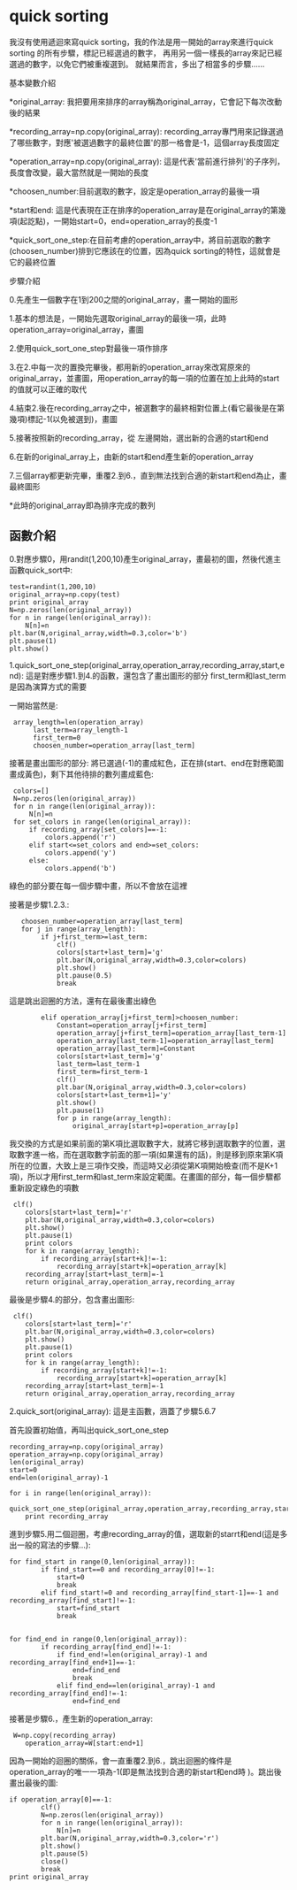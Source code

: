 quick sorting
============
我沒有使用遞迴來寫quick sorting，我的作法是用一開始的array來進行quick sorting 的所有步驟，標記已經選過的數字，
再用另一個一樣長的array來記已經選過的數字，以免它們被重複選到。
就結果而言，多出了相當多的步驟......
 
基本變數介紹

 *original_array:
  我把要用來排序的array稱為original_array，它會記下每次改動後的結果

 *recording_array=np.copy(original_array):
 recording_array專門用來記錄選過了哪些數字，對應'被選過數字的最終位置'的那一格會是-1，這個array長度固定

 *operation_array=np.copy(original_array):
  這是代表'當前進行排列'的子序列，長度會改變，最大當然就是一開始的長度
  
 *choosen_number:目前選取的數字，設定是operation_array的最後一項

 *start和end:
  這是代表現在正在排序的operation_array是在original_array的第幾項(起訖點)，一開始start=0，end=operation_array的長度-1

 *quick_sort_one_step:在目前考慮的operation_array中，將目前選取的數字(choosen_number)排到它應該在的位置，因為quick  sorting的特性，這就會是它的最終位置
 
步驟介紹

 0.先產生一個數字在1到200之間的original_array，畫一開始的圖形

 1.基本的想法是，一開始先選取original_array的最後一項，此時operation_array=original_array，畫圖

 2.使用quick_sort_one_step對最後一項作排序

 3.在2.中每一次的置換完畢後，都用新的operation_array來改寫原來的original_array，並畫圖，用operation_array的每一項的位置在加上此時的start  的值就可以正確的取代

 4.結束2.後在recording_array之中，被選數字的最終相對位置上(看它最後是在第幾項)標記-1(以免被選到)，畫圖
 
 5.接著按照新的recording_array，從 左邊開始，選出新的合適的start和end

 6.在新的original_array上，由新的start和end產生新的operation_array

 7.三個array都更新完畢，重覆2.到6.，直到無法找到合適的新start和end為止，畫最終圖形

 *此時的original_array即為排序完成的數列


函數介紹
------------
 0.對應步驟0，用randit(1,200,10)產生original_array，畫最初的圖，然後代進主函數quick_sort中:
   
    test=randint(1,200,10)
    original_array=np.copy(test)
    print original_array
    N=np.zeros(len(original_array))
    for n in range(len(original_array)):
        N[n]=n    
    plt.bar(N,original_array,width=0.3,color='b')
    plt.pause(1)
    plt.show()
 
 1.quick_sort_one_step(original_array,operation_array,recording_array,start,end):
   這是對應步驟1.到4.的函數，還包含了畫出圖形的部分
   first_term和last_term是因為演算方式的需要
   
   一開始當然是:
   
     array_length=len(operation_array)
          last_term=array_length-1
          first_term=0
          choosen_number=operation_array[last_term]
 
   接著是畫出圖形的部分:
   將已選過(-1)的畫成紅色，正在排(start、end在對應範圍畫成黃色)，剩下其他待排的數列畫成藍色:
   
     colors=[]
     N=np.zeros(len(original_array))
     for n in range(len(original_array)):
         N[n]=n
     for set_colors in range(len(original_array)):
         if recording_array[set_colors]==-1:
             colors.append('r')   
         elif start<=set_colors and end>=set_colors:
             colors.append('y')
         else:
             colors.append('b')
   綠色的部分要在每一個步驟中畫，所以不會放在這裡
   
   接著是步驟1.2.3.:
       
       choosen_number=operation_array[last_term]
       for j in range(array_length):       
            if j+first_term>=last_term:
                clf()
                colors[start+last_term]='g'
                plt.bar(N,original_array,width=0.3,color=colors)
                plt.show()
                plt.pause(0.5)
                break
                
   這是跳出迴圈的方法，還有在最後畫出綠色
                
            elif operation_array[j+first_term]>choosen_number:
                Constant=operation_array[j+first_term]
                operation_array[j+first_term]=operation_array[last_term-1]
                operation_array[last_term-1]=operation_array[last_term]
                operation_array[last_term]=Constant
                colors[start+last_term]='g'
                last_term=last_term-1
                first_term=first_term-1
                clf()   
                plt.bar(N,original_array,width=0.3,color=colors)
                colors[start+last_term+1]='y'
                plt.show()
                plt.pause(1)
                for p in range(array_length):
                    original_array[start+p]=operation_array[p]
  
  我交換的方式是如果前面的第K項比選取數字大，就將它移到選取數字的位置，選取數字進一格，而在選取數字前面的那一項(如果還有的話)，則是移到原來第K項所在的位置，大致上是三項作交換，而這時又必須從第K項開始檢查(而不是K+1項)，所以才用first_term和last_term來設定範圍。在畫圖的部分，每一個步驟都重新設定綠色的項數
     
     clf()
        colors[start+last_term]='r'
        plt.bar(N,original_array,width=0.3,color=colors)
        plt.show()
        plt.pause(1)
        print colors              
        for k in range(array_length):
            if recording_array[start+k]!=-1:                
                recording_array[start+k]=operation_array[k]
        recording_array[start+last_term]=-1
        return original_array,operation_array,recording_array
    
   最後是步驟4.的部分，包含畫出圖形:
     
     clf()
        colors[start+last_term]='r'
        plt.bar(N,original_array,width=0.3,color=colors)
        plt.show()
        plt.pause(1)
        print colors              
        for k in range(array_length):
            if recording_array[start+k]!=-1:                
                recording_array[start+k]=operation_array[k]
        recording_array[start+last_term]=-1
        return original_array,operation_array,recording_array
    
 2.quick_sort(original_array):
   這是主函數，涵蓋了步驟5.6.7
   
   首先設置初始值，再叫出quick_sort_one_step
     
    recording_array=np.copy(original_array)
    operation_array=np.copy(original_array)
    len(original_array)
    start=0
    end=len(original_array)-1
    
    for i in range(len(original_array)):
        quick_sort_one_step(original_array,operation_array,recording_array,start,end)
        print recording_array
    
  進到步驟5.用二個迴圈，考慮recording_array的值，選取新的starrt和end(這是多出一般的寫法的步驟...):
  
    for find_start in range(0,len(original_array)):            
            if find_start==0 and recording_array[0]!=-1:
                start=0
                break
            elif find_start!=0 and recording_array[find_start-1]==-1 and recording_array[find_start]!=-1:
                start=find_start
                break
    
    
    for find_end in range(0,len(original_array)):
            if recording_array[find_end]!=-1:  
                if find_end!=len(original_array)-1 and recording_array[find_end+1]==-1:
                    end=find_end
                    break
                elif find_end==len(original_array)-1 and recording_array[find_end]!=-1:
                    end=find_end
                 
  接著是步驟6.，產生新的operation_array:

     W=np.copy(recording_array)
        operation_array=W[start:end+1]

  因為一開始的迴圈的關係，會一直重覆2.到6.，跳出迴圈的條件是operation_array的唯一一項為-1(即是無法找到合適的新start和end時 )。跳出後畫出最後的圖:
  
    if operation_array[0]==-1:                
            clf()
            N=np.zeros(len(original_array))
            for n in range(len(original_array)):
                N[n]=n
            plt.bar(N,original_array,width=0.3,color='r')
            plt.show()
            plt.pause(5)
            close()
            break
    print original_array
